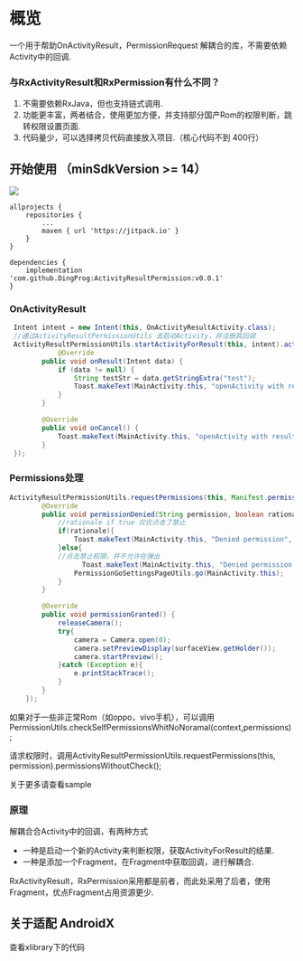 # 概览  
一个用于帮助OnActivityResult，PermissionRequest 解耦合的库，不需要依赖Activity中的回调.

### 与RxActivityResult和RxPermission有什么不同？
1. 不需要依赖RxJava，但也支持链式调用.
2. 功能更丰富，两者结合，使用更加方便，并支持部分国产Rom的权限判断，跳转权限设置页面.
3. 代码量少，可以选择拷贝代码直接放入项目.（核心代码不到 400行）


## 开始使用 （minSdkVersion >= 14）

[![](https://www.jitpack.io/v/DingProg/ActivityResultPermission.svg)](https://www.jitpack.io/#DingProg/ActivityResultPermission)

```
allprojects {
    repositories {
        ...
        maven { url 'https://jitpack.io' }
    }
}

dependencies {
	implementation 'com.github.DingProg:ActivityResultPermission:v0.0.1'
}

```

### OnActivityResult
```java
 Intent intent = new Intent(this, OnActivityResultActivity.class);
 //通过ActivityResultPermissionUtils 去启动Activity，并注册其回调
 ActivityResultPermissionUtils.startActivityForResult(this, intent).activityResult(new Listener.ResultListener() {
            @Override
        public void onResult(Intent data) {
            if (data != null) {
                String testStr = data.getStringExtra("test");
                Toast.makeText(MainActivity.this, "openActivity with result is:" + testStr, Toast.LENGTH_SHORT).show();
            }
        }

        @Override
        public void onCancel() {
            Toast.makeText(MainActivity.this, "openActivity with result cancel", Toast.LENGTH_SHORT).show();
        }
 });
```

### Permissions处理
```java
ActivityResultPermissionUtils.requestPermissions(this, Manifest.permission.CAMERA).permissions(new Listener.PermissionResultListener() {
        @Override
        public void permissionDenied(String permission, boolean rationale) {
            //rationale if true 仅仅点击了禁止
            if(rationale){
                Toast.makeText(MainActivity.this, "Denied permission", Toast.LENGTH_SHORT).show();
            }else{
            //点击禁止权限，并不允许在弹出
                  Toast.makeText(MainActivity.this, "Denied permission with ask never", Toast.LENGTH_SHORT).show();
                PermissionGoSettingsPageUtils.go(MainActivity.this);
            }
        }

        @Override
        public void permissionGranted() {
            releaseCamera();
            try{
                camera = Camera.open(0);
                camera.setPreviewDisplay(surfaceView.getHolder());
                camera.startPreview();
            }catch (Exception e){
                e.printStackTrace();
            }
        }
    });
```
如果对于一些非正常Rom（如oppo，vivo手机），可以调用PermissionUtils.checkSelfPermissionsWhitNoNoramal(context,permissions);

请求权限时，调用ActivityResultPermissionUtils.requestPermissions(this, permission).permissionsWithoutCheck();

关于更多请查看sample

### 原理
解耦合合Activity中的回调，有两种方式
- 一种是启动一个新的Activity来判断权限，获取ActivityForResult的结果.
- 一种是添加一个Fragment，在Fragment中获取回调，进行解耦合.

RxActivityResult，RxPermission采用都是前者，而此处采用了后者，使用Fragment，优点Fragment占用资源更少.

## 关于适配 AndroidX
查看xlibrary下的代码



